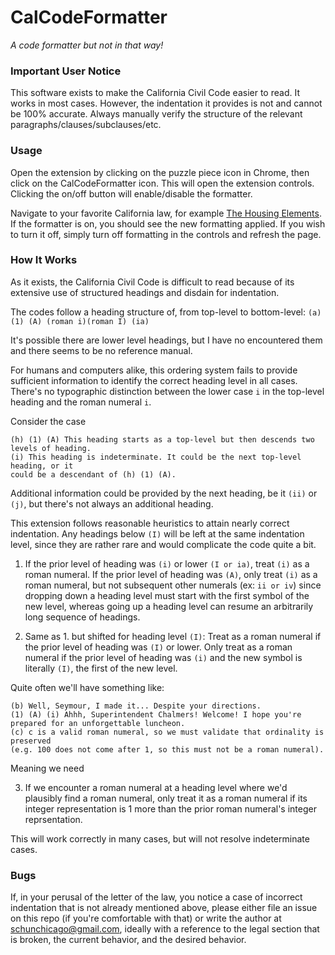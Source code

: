 # CalCodeFormatter
_A code formatter but not in that way!_

### Important User Notice
This software exists to make the California Civil Code easier to read. It works
in most cases. However, the indentation it provides is not and cannot be 100%
accurate. Always manually verify the structure of the relevant paragraphs/clauses/subclauses/etc.

### Usage
Open the extension by clicking on the puzzle piece icon in Chrome, then click on the
CalCodeFormatter icon. This will open the extension controls. Clicking the
on/off button will enable/disable the formatter.

Navigate to your favorite California law, for example [The Housing
Elements](https://leginfo.legislature.ca.gov/faces/codes_displayText.xhtml?lawCode=GOV&division=1.&title=7.&part=&chapter=3.&article=10.6.).
If the formatter is on, you should see the new formatting applied. If you wish
to turn it off, simply turn off formatting in the controls and refresh the page.

### How It Works

As it exists, the California Civil Code is difficult to read because of its
extensive use of structured headings and disdain for indentation.

The codes follow a heading structure of, from top-level to bottom-level:
`(a) (1) (A) (roman i)(roman I) (ia)`

It's possible there are lower level headings, but I have no encountered them and
there seems to be no reference manual.

For humans and computers alike, this ordering system fails to provide sufficient
information to identify the correct heading level in all cases. There's no typographic
distinction between the lower case `i` in the top-level heading and the roman numeral `i`.

Consider the case
``````
(h) (1) (A) This heading starts as a top-level but then descends two
levels of heading.
(i) This heading is indeterminate. It could be the next top-level heading, or it
could be a descendant of (h) (1) (A).
``````

Additional information could be provided by the next heading, be it `(ii)` or `(j)`,
but there's not always an additional heading.

This extension follows reasonable heuristics to attain nearly correct
indentation. Any headings below `(I)` will be left at the same indentation level,
since they are rather rare and would complicate the code quite a bit.

1. If the prior level of heading was `(i)` or lower `(I or ia)`, treat `(i)` as a roman
   numeral. If the prior level of heading was `(A)`, only treat `(i)` as a roman
   numeral, but not subsequent other numerals (ex: `ii or iv`) since
   dropping down a heading level must start with the first symbol of the new
   level, whereas going up a heading level can resume an arbitrarily long
   sequence of headings.

2. Same as 1. but shifted for heading level `(I)`: Treat as a roman numeral if the
   prior level of heading was `(I)` or lower. Only treat as a roman numeral if the
   prior level of heading was `(i)` and the new symbol is literally `(I)`, the first
   of the new level.

Quite often we'll have something like:
``````
(b) Well, Seymour, I made it... Despite your directions.
(1) (A) (i) Ahhh, Superintendent Chalmers! Welcome! I hope you're prepared for an unforgettable luncheon.
(c) c is a valid roman numeral, so we must validate that ordinality is preserved
(e.g. 100 does not come after 1, so this must not be a roman numeral).
``````
Meaning we need

3. If we encounter a roman numeral at a heading level where we'd plausibly find
   a roman numeral, only treat it as a roman numeral if its integer
   representation is 1 more than the prior roman numeral's integer
   reprsentation.

This will work correctly in many cases, but will not resolve indeterminate
cases.

### Bugs

If, in your perusal of the letter of the law, you notice a case of incorrect
indentation that is not already mentioned above, please either file an issue on
this repo (if you're comfortable with that) or write the author at
schunchicago@gmail.com, ideally with a reference to the legal section that is
broken, the current behavior, and the desired behavior.
